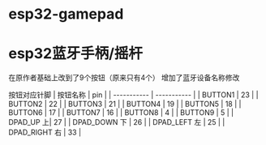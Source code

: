 # esp32-gamepad
# esp32蓝牙手柄/摇杆
在原作者基础上改到了9个按钮（原来只有4个）
增加了蓝牙设备名称修改

按钮对应针脚
| 按钮名称      | pin |
| ----------- | ----------- |
| BUTTON1 | 23 |
| BUTTON2 | 22 |
| BUTTON3 | 21 |
| BUTTON4 | 19 |
| BUTTON5 | 18 |
| BUTTON6 | 17 |
| BUTTON7 | 16 |
| BUTTON8 | 4 |
| BUTTON9 | 5 |
| DPAD_UP 上| 27 |
| DPAD_DOWN 下 | 26 |
| DPAD_LEFT 左 | 25 |
| DPAD_RIGHT 右 | 33 |
